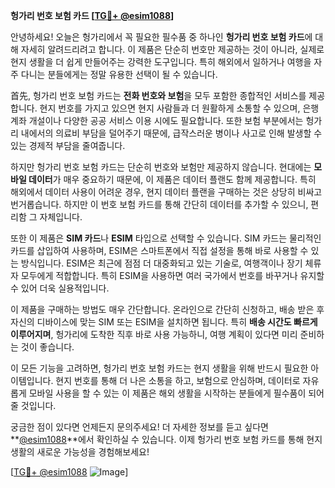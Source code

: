 **헝가리 번호 보험 카드 [[TG💪+ @esim1088](https://t.me/s/esim1088)]**

안녕하세요! 오늘은 헝가리에서 꼭 필요한 필수품 중 하나인 **헝가리 번호 보험 카드**에 대해 자세히 알려드리려고 합니다. 이 제품은 단순히 번호만 제공하는 것이 아니라, 실제로 현지 생활을 더 쉽게 만들어주는 강력한 도구입니다. 특히 해외에서 일하거나 여행을 자주 다니는 분들에게는 정말 유용한 선택이 될 수 있습니다.

首先, 헝가리 번호 보험 카드는 **전화 번호와 보험**을 모두 포함한 종합적인 서비스를 제공합니다. 현지 번호를 가지고 있으면 현지 사람들과 더 원활하게 소통할 수 있으며, 은행 계좌 개설이나 다양한 공공 서비스 이용 시에도 필요합니다. 또한 보험 부분에서는 헝가리 내에서의 의료비 부담을 덜어주기 때문에, 급작스러운 병이나 사고로 인해 발생할 수 있는 경제적 부담을 줄여줍니다.

하지만 헝가리 번호 보험 카드는 단순히 번호와 보험만 제공하지 않습니다. 현대에는 **모바일 데이터**가 매우 중요하기 때문에, 이 제품은 데이터 플랜도 함께 제공합니다. 특히 해외에서 데이터 사용이 어려운 경우, 현지 데이터 플랜을 구매하는 것은 상당히 비싸고 번거롭습니다. 하지만 이 번호 보험 카드를 통해 간단히 데이터를 추가할 수 있으니, 편리함 그 자체입니다.

또한 이 제품은 **SIM 카드**나 **ESIM** 타입으로 선택할 수 있습니다. SIM 카드는 물리적인 카드를 삽입하여 사용하며, ESIM은 스마트폰에서 직접 설정을 통해 바로 사용할 수 있는 방식입니다. ESIM은 최근에 점점 더 대중화되고 있는 기술로, 여행객이나 장기 체류자 모두에게 적합합니다. 특히 ESIM을 사용하면 여러 국가에서 번호를 바꾸거나 유지할 수 있어 더욱 실용적입니다.

이 제품을 구매하는 방법도 매우 간단합니다. 온라인으로 간단히 신청하고, 배송 받은 후 자신의 디바이스에 맞는 SIM 또는 ESIM을 설치하면 됩니다. 특히 **배송 시간도 빠르게 이루어지며**, 헝가리에 도착한 직후 바로 사용 가능하니, 여행 계획이 있다면 미리 준비하는 것이 좋습니다.

이 모든 기능을 고려하면, 헝가리 번호 보험 카드는 현지 생활을 위해 반드시 필요한 아이템입니다. 현지 번호를 통해 더 나은 소통을 하고, 보험으로 안심하며, 데이터로 자유롭게 모바일 사용을 할 수 있는 이 제품은 해외 생활을 시작하는 분들에게 필수품이 되어줄 것입니다.

궁금한 점이 있다면 언제든지 문의주세요! 더 자세한 정보를 듣고 싶다면 **[@esim1088](https://t.me/s/esim1088)**에서 확인하실 수 있습니다. 이제 헝가리 번호 보험 카드를 통해 현지 생활의 새로운 가능성을 경험해보세요!

[[TG💪+ @esim1088](https://t.me/s/esim1088) ![Image](https://i.postimg.cc/Y0z9fWf4/image.png)]
